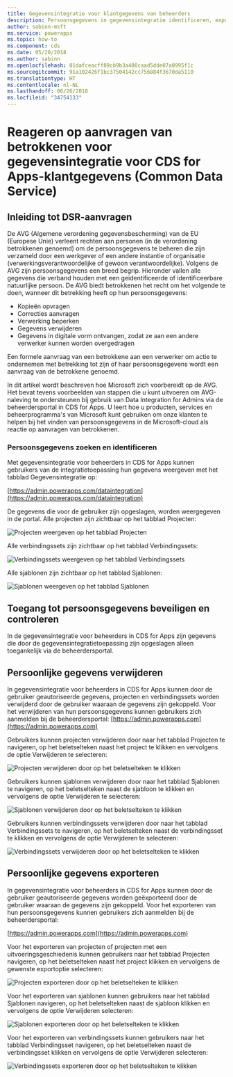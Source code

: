 ```yaml
---
title: Gegevensintegratie voor klantgegevens van beheerders
description: Persoonsgegevens in gegevensintegratie identificeren, exporteren en verwijderen voor CDS for Apps-beheerders
author: sabinn-msft
ms.service: powerapps
ms.topic: how-to
ms.component: cds
ms.date: 05/20/2018
ms.author: sabinn
ms.openlocfilehash: 01dafceacff89cb9b3a400caad5dde07a0995f1c
ms.sourcegitcommit: 91a102426f1bc37504142cc756884f3670da5110
ms.translationtype: HT
ms.contentlocale: nl-NL
ms.lasthandoff: 06/26/2018
ms.locfileid: "34754133"
---
```

# <a name="responding-to-data-subject-rights-dsr-requests-for-data-integration-for-common-data-service-for-apps-customer-data"></a>Reageren op aanvragen van betrokkenen voor gegevensintegratie voor CDS for Apps-klantgegevens (Common Data Service)

## <a name="introduction-to-dsr-requests"></a>Inleiding tot DSR-aanvragen

De AVG (Algemene verordening gegevensbescherming) van de EU (Europese Unie) verleent rechten aan personen (in de verordening betrokkenen genoemd) om de persoonsgegevens te beheren die zijn verzameld door een werkgever of een andere instantie of organisatie (verwerkingsverantwoordelijke of gewoon verantwoordelijke). Volgens de AVG zijn persoonsgegevens een breed begrip. Hieronder vallen alle gegevens die verband houden met een geïdentificeerde of identificeerbare natuurlijke persoon. De AVG biedt betrokkenen het recht om het volgende te doen, wanneer dit betrekking heeft op hun persoonsgegevens:

- Kopieën opvragen
- Correcties aanvragen
- Verwerking beperken
- Gegevens verwijderen
- Gegevens in digitale vorm ontvangen, zodat ze aan een andere verwerker kunnen worden overgedragen

Een formele aanvraag van een betrokkene aan een verwerker om actie te ondernemen met betrekking tot zijn of haar persoonsgegevens wordt een aanvraag van de betrokkene genoemd.

In dit artikel wordt beschreven hoe Microsoft zich voorbereidt op de AVG. Het bevat tevens voorbeelden van stappen die u kunt uitvoeren om AVG-naleving te ondersteunen bij gebruik van Data Integration for Admins via de beheerdersportal in CDS for Apps. U leert hoe u producten, services en beheerprogramma's van Microsoft kunt gebruiken om onze klanten te helpen bij het vinden van persoonsgegevens in de Microsoft-cloud als reactie op aanvragen van betrokkenen.

### <a name="searching-for-and-identifying-personal-data"></a>Persoonsgegevens zoeken en identificeren

Met gegevensintegratie voor beheerders in CDS for Apps kunnen gebruikers van de integratietoepassing hun gegevens weergeven met het tabblad Gegevensintegratie op:

[https://admin.powerapps.com/dataintegration](https://admin.powerapps.com/dataintegration)

De gegevens die voor de gebruiker zijn opgeslagen, worden weergegeven in de portal. Alle projecten zijn zichtbaar op het tabblad Projecten:

![Projecten weergeven op het tabblad Projecten](./media/data-integration-gdpr-dsr/projects-tab.png)

Alle verbindingssets zijn zichtbaar op het tabblad Verbindingssets:

![Verbindingssets weergeven op het tabblad Verbindingssets](./media/data-integration-gdpr-dsr/connections-tab.png)

Alle sjablonen zijn zichtbaar op het tabblad Sjablonen:

![Sjablonen weergeven op het tabblad Sjablonen](./media/data-integration-gdpr-dsr/templates-tab.png)

## <a name="securing-and-controlling-access-to-personal-information"></a>Toegang tot persoonsgegevens beveiligen en controleren

In de gegevensintegratie voor beheerders in CDS for Apps zijn gegevens die door de gegevensintegratietoepassing zijn opgeslagen alleen toegankelijk via de beheerdersportal.

## <a name="deleting-personal-data"></a>Persoonlijke gegevens verwijderen

In gegevensintegratie voor beheerders in CDS for Apps kunnen door de gebruiker geautoriseerde gegevens, projecten en verbindingssets worden verwijderd door de gebruiker waaraan de gegevens zijn gekoppeld. Voor het verwijderen van hun persoonsgegevens kunnen gebruikers zich aanmelden bij de beheerdersportal: [https://admin.powerapps.com](https://admin.powerapps.com)

Gebruikers kunnen projecten verwijderen door naar het tabblad Projecten te navigeren, op het beletselteken naast het project te klikken en vervolgens de optie Verwijderen te selecteren:

![Projecten verwijderen door op het beletselteken te klikken](./media/data-integration-gdpr-dsr/projects-del.png)

Gebruikers kunnen sjablonen verwijderen door naar het tabblad Sjablonen te navigeren, op het beletselteken naast de sjabloon te klikken en vervolgens de optie Verwijderen te selecteren:

![Sjablonen verwijderen door op het beletselteken te klikken](./media/data-integration-gdpr-dsr/templates-del.png)

Gebruikers kunnen verbindingssets verwijderen door naar het tabblad Verbindingssets te navigeren, op het beletselteken naast de verbindingsset te klikken en vervolgens de optie Verwijderen te selecteren:

![Verbindingssets verwijderen door op het beletselteken te klikken](./media/data-integration-gdpr-dsr/connsets-del.png)

## <a name="exporting-personal-data"></a>Persoonlijke gegevens exporteren

In gegevensintegratie voor beheerders in CDS for Apps kunnen door de gebruiker geautoriseerde gegevens worden geëxporteerd door de gebruiker waaraan de gegevens zijn gekoppeld. Voor het exporteren van hun persoonsgegevens kunnen gebruikers zich aanmelden bij de beheerdersportal:

[https://admin.powerapps.com](https://admin.powerapps.com)

Voor het exporteren van projecten of projecten met een uitvoeringsgeschiedenis kunnen gebruikers naar het tabblad Projecten navigeren, op het beletselteken naast het project klikken en vervolgens de gewenste exportoptie selecteren:

![Projecten exporteren door op het beletselteken te klikken](./media/data-integration-gdpr-dsr/projects-exp.png)

Voor het exporteren van sjablonen kunnen gebruikers naar het tabblad Sjablonen navigeren, op het beletselteken naast de sjabloon klikken en vervolgens de optie Verwijderen selecteren:

![Sjablonen exporteren door op het beletselteken te klikken](./media/data-integration-gdpr-dsr/templates-exp.png)

Voor het exporteren van verbindingssets kunnen gebruikers naar het tabblad Verbindingsset navigeren, op het beletselteken naast de verbindingsset klikken en vervolgens de optie Verwijderen selecteren:

![Verbindingssets exporteren door op het beletselteken te klikken](./media/data-integration-gdpr-dsr/connsets-exp.png)
